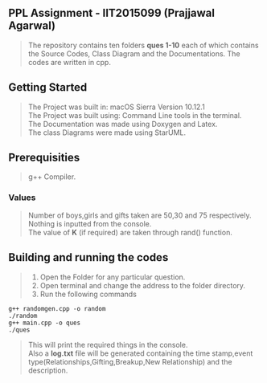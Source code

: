 ## PPL Assignment - IIT2015099 (Prajjawal Agarwal)
>The repository contains ten folders **ques 1-10** each of which contains the Source Codes, Class Diagram and the Documentations.
>The codes are written in cpp.

## Getting Started
>The Project was built in: macOS Sierra Version 10.12.1                      
>The Project was built using: Command Line tools in the terminal.   
>The Documentation was made using Doxygen and Latex.        
>The class Diagrams were made using StarUML.

## Prerequisities
>g++ Compiler.

### Values
>Number of boys,girls and gifts taken are 50,30 and 75 respectively.  
>Nothing is inputted from the console.  
>The value of **K** (if required) are taken through rand() function.  

## Building and running the codes
>1. Open the Folder for any particular question.      
>2. Open terminal and change the address to the folder directory.  
>3. Run the following commands  
```
g++ randomgen.cpp -o random
./random
g++ main.cpp -o ques
./ques
```      
>This will print the required things in the console.  
>Also a **log.txt** file will be generated containing the time stamp,event type(Relationships,Gifting,Breakup,New Relationship) and the description.  

